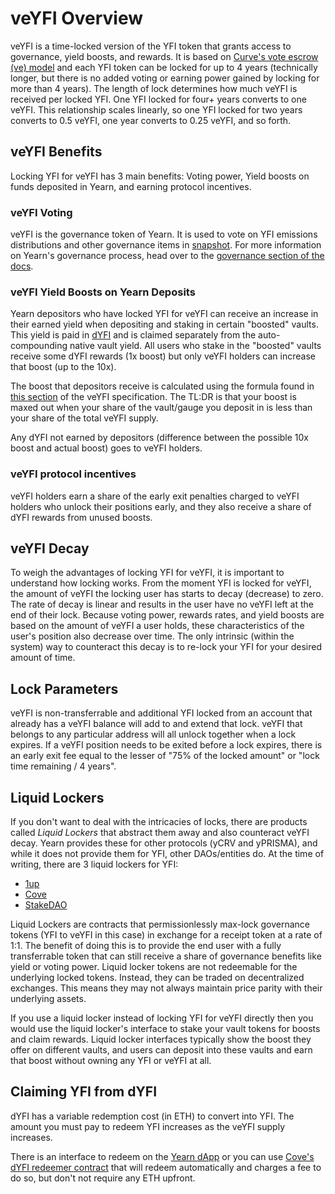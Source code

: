 # veYFI Overview

veYFI is a time-locked version of the YFI token that grants access to governance, yield boosts, and rewards. It is based on [Curve's vote escrow (ve) model](https://resources.curve.finance/crv-token/vecrv/) and each YFI token can be locked for up to 4 years (technically longer, but there is no added voting or earning power gained by locking for more than 4 years). The length of lock determines how much veYFI is received per locked YFI. One YFI locked for four+ years converts to one veYFI. This relationship scales linearly, so one YFI locked for two years converts to 0.5 veYFI, one year converts to 0.25 veYFI, and so forth.

## veYFI Benefits

Locking YFI for veYFI has 3 main benefits: Voting power, Yield boosts on funds deposited in Yearn, and earning protocol incentives.

### veYFI Voting

veYFI is the governance token of Yearn. It is used to vote on YFI emissions distributions and other governance items in [snapshot](https://snapshot.org/#/veyfi.eth). For more information on Yearn's governance process, head over to the [governance section of the docs](https://docs.yearn.fi/contributing/governance/proposal-process).

### veYFI Yield Boosts on Yearn Deposits

Yearn depositors who have locked YFI for veYFI can receive an increase in their earned yield when depositing and staking in certain "boosted" vaults. This yield is paid in [dYFI](veyfi.md#dyfi-as-gauges-reward) and is claimed separately from the auto-compounding native vault yield. All users who stake in the "boosted" vaults receive some dYFI rewards (1x boost) but only veYFI holders can increase that boost (up to the 10x).

The boost that depositors receive is calculated using the formula found in [this section](./veyfi.md#vault-gauges--voting) of the veYFI specification. The TL:DR is that your boost is maxed out when your share of the vault/gauge you deposit in is less than your share of the total veYFI supply.

Any dYFI not earned by depositors (difference between the possible 10x boost and actual boost) goes to veYFI holders.

### veYFI protocol incentives

veYFI holders earn a share of the early exit penalties charged to veYFI holders who unlock their positions early, and they also receive a share of dYFI rewards from unused boosts.

## veYFI Decay

To weigh the advantages of locking YFI for veYFI, it is important to understand how locking works. From the moment YFI is locked for veYFI, the amount of veYFI the locking user has starts to decay (decrease) to zero. The rate of decay is linear and results in the user have no veYFI left at the end of their lock. Because voting power, rewards rates, and yield boosts are based on the amount of veYFI a user holds, these characteristics of the user's position also decrease over time. The only intrinsic (within the system) way to counteract this decay is to re-lock your YFI for your desired amount of time.

## Lock Parameters

veYFI is non-transferrable and additional YFI locked from an account that already has a veYFI balance will add to and extend that lock. veYFI that belongs to any particular address will all unlock together when a lock expires. If a veYFI position needs to be exited before a lock expires, there is an early exit fee equal to the lesser of "75% of the locked amount" or "lock time remaining / 4 years".

## Liquid Lockers

If you don't want to deal with the intricacies of locks, there are products called *Liquid Lockers* that abstract them away and also counteract veYFI decay. Yearn provides these for other protocols (yCRV and yPRISMA), and while it does not provide them for YFI, other DAOs/entities do. At the time of writing, there are 3 liquid lockers for YFI:

- [1up](https://1up.tokyo/stake)
- [Cove](https://boosties.cove.finance/yfi/stake-yfi)
- [StakeDAO](https://www.stakedao.org/lockers/yfi)

Liquid Lockers are contracts that permissionlessly max-lock governance tokens (YFI to veYFI in this case) in exchange for a receipt token at a rate of 1:1. The benefit of doing this is to provide the end user with a fully transferrable token that can still receive a share of governance benefits like yield or voting power. Liquid locker tokens are not redeemable for the underlying locked tokens. Instead, they can be traded on decentralized exchanges. This means they may not always maintain price parity with their underlying assets.

If you use a liquid locker instead of locking YFI for veYFI directly then you would use the liquid locker's interface to stake your vault tokens for boosts and claim rewards. Liquid locker interfaces typically show the boost they offer on different vaults, and users can deposit into these vaults and earn that boost without owning any YFI or veYFI at all.

## Claiming YFI from dYFI

dYFI has a variable redemption cost (in ETH) to convert into YFI. The amount you must pay to redeem YFI increases as the veYFI supply increases.

There is an interface to redeem on the [Yearn dApp](https://veyfi.yearn.fi/?tab=redeem) or you can use [Cove's dYFI redeemer contract](https://boosties.cove.finance/yfi/convert-dyfi) that will redeem automatically and charges a fee to do so, but don't not require any ETH upfront.
